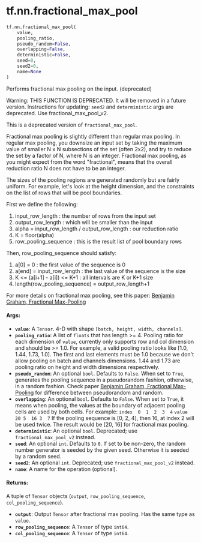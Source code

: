 <div itemscope itemtype="http://developers.google.com/ReferenceObject">
<meta itemprop="name" content="tf.nn.fractional_max_pool" />
<meta itemprop="path" content="Stable" />
</div>

# tf.nn.fractional_max_pool

``` python
tf.nn.fractional_max_pool(
    value,
    pooling_ratio,
    pseudo_random=False,
    overlapping=False,
    deterministic=False,
    seed=0,
    seed2=0,
    name=None
)
```

Performs fractional max pooling on the input. (deprecated)

Warning: THIS FUNCTION IS DEPRECATED. It will be removed in a future version.
Instructions for updating:
`seed2` and `deterministic` args are deprecated.  Use fractional_max_pool_v2.

This is a deprecated version of `fractional_max_pool`.

Fractional max pooling is slightly different than regular max pooling.  In
regular max pooling, you downsize an input set by taking the maximum value of
smaller N x N subsections of the set (often 2x2), and try to reduce the set by
a factor of N, where N is an integer.  Fractional max pooling, as you might
expect from the word "fractional", means that the overall reduction ratio N
does not have to be an integer.

The sizes of the pooling regions are generated randomly but are fairly
uniform.  For example, let's look at the height dimension, and the constraints
on the list of rows that will be pool boundaries.

First we define the following:

1.  input_row_length : the number of rows from the input set
2.  output_row_length : which will be smaller than the input
3.  alpha = input_row_length / output_row_length : our reduction ratio
4.  K = floor(alpha)
5.  row_pooling_sequence : this is the result list of pool boundary rows

Then, row_pooling_sequence should satisfy:

1.  a[0] = 0 : the first value of the sequence is 0
2.  a[end] = input_row_length : the last value of the sequence is the size
3.  K <= (a[i+1] - a[i]) <= K+1 : all intervals are K or K+1 size
4.  length(row_pooling_sequence) = output_row_length+1

For more details on fractional max pooling, see this paper: [Benjamin Graham,
Fractional Max-Pooling](http://arxiv.org/abs/1412.6071)

#### Args:

* <b>`value`</b>: A `Tensor`. 4-D with shape `[batch, height, width, channels]`.
* <b>`pooling_ratio`</b>: A list of `floats` that has length >= 4.  Pooling ratio for
    each dimension of `value`, currently only supports row and col dimension
    and should be >= 1.0. For example, a valid pooling ratio looks like [1.0,
    1.44, 1.73, 1.0]. The first and last elements must be 1.0 because we don't
    allow pooling on batch and channels dimensions.  1.44 and 1.73 are pooling
    ratio on height and width dimensions respectively.
* <b>`pseudo_random`</b>: An optional `bool`.  Defaults to `False`. When set to `True`,
    generates the pooling sequence in a pseudorandom fashion, otherwise, in a
    random fashion. Check paper [Benjamin Graham, Fractional
    Max-Pooling](http://arxiv.org/abs/1412.6071) for difference between
    pseudorandom and random.
* <b>`overlapping`</b>: An optional `bool`.  Defaults to `False`.  When set to `True`,
    it means when pooling, the values at the boundary of adjacent pooling
    cells are used by both cells. For example:
    `index  0  1  2  3  4`
    `value  20 5  16 3  7`
    If the pooling sequence is [0, 2, 4], then 16, at index 2 will be used
    twice.  The result would be [20, 16] for fractional max pooling.
* <b>`deterministic`</b>: An optional `bool`.  Deprecated; use `fractional_max_pool_v2`
    instead.
* <b>`seed`</b>: An optional `int`.  Defaults to `0`.  If set to be non-zero, the
    random number generator is seeded by the given seed.  Otherwise it is
    seeded by a random seed.
* <b>`seed2`</b>: An optional `int`.  Deprecated; use `fractional_max_pool_v2` instead.
* <b>`name`</b>: A name for the operation (optional).


#### Returns:

A tuple of `Tensor` objects (`output`, `row_pooling_sequence`,
`col_pooling_sequence`).
* <b>`output`</b>: Output `Tensor` after fractional max pooling.  Has the same type as
    `value`.
* <b>`row_pooling_sequence`</b>: A `Tensor` of type `int64`.
* <b>`col_pooling_sequence`</b>: A `Tensor` of type `int64`.
